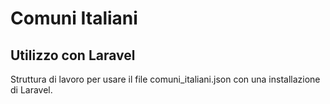 # Comuni Italiani
## Utilizzo con Laravel

Struttura di lavoro per usare il file comuni_italiani.json con una installazione di Laravel.